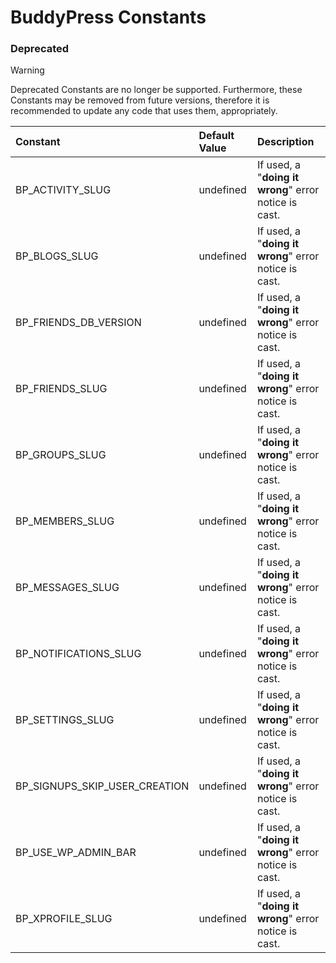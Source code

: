 # BuddyPress Constants

### Deprecated
> [!WARNING]
> Deprecated Constants are no longer be supported. Furthermore, these Constants may be removed from future versions, therefore it is  recommended to update any code that uses them, appropriately.

| Constant                      | Default Value | Description |
| :----------------------------- | :------------- | :----------- |
| BP_ACTIVITY_SLUG              | undefined     | If used, a "**doing it wrong**" error notice is cast. |
| BP_BLOGS_SLUG                 | undefined     | If used, a "**doing it wrong**" error notice is cast. |
| BP_FRIENDS_DB_VERSION         | undefined     | If used, a "**doing it wrong**" error notice is cast. |
| BP_FRIENDS_SLUG               | undefined     | If used, a "**doing it wrong**" error notice is cast. |
| BP_GROUPS_SLUG                | undefined     | If used, a "**doing it wrong**" error notice is cast. |
| BP_MEMBERS_SLUG               | undefined     | If used, a "**doing it wrong**" error notice is cast. |
| BP_MESSAGES_SLUG              | undefined     | If used, a "**doing it wrong**" error notice is cast. |
| BP_NOTIFICATIONS_SLUG         | undefined     | If used, a "**doing it wrong**" error notice is cast. |
| BP_SETTINGS_SLUG              | undefined     | If used, a "**doing it wrong**" error notice is cast. |
| BP_SIGNUPS_SKIP_USER_CREATION | undefined     | If used, a "**doing it wrong**" error notice is cast. |
| BP_USE_WP_ADMIN_BAR           | undefined     | If used, a "**doing it wrong**" error notice is cast. |
| BP_XPROFILE_SLUG              | undefined     | If used, a "**doing it wrong**" error notice is cast. |
